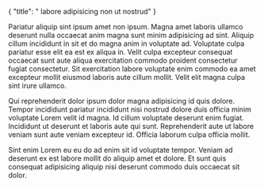 {
  "title": " labore adipisicing non ut nostrud"
}

Pariatur aliquip sint ipsum amet non ipsum. Magna amet laboris ullamco deserunt nulla occaecat anim magna sunt minim adipisicing ad sint. Aliquip cillum incididunt in sit et do magna anim in voluptate ad. Voluptate culpa pariatur esse elit ea est ex aliqua in. Velit culpa excepteur consequat occaecat sunt aute aliqua exercitation commodo proident consectetur fugiat consectetur. Sit exercitation labore voluptate enim commodo ea amet excepteur mollit eiusmod laboris aute cillum mollit. Velit elit magna culpa sint irure ullamco.

Qui reprehenderit dolor ipsum dolor magna adipisicing id quis dolore. Tempor incididunt pariatur incididunt nisi nostrud dolore duis officia minim voluptate Lorem velit id magna. Id cillum voluptate deserunt enim fugiat. Incididunt ut deserunt et laboris aute qui sunt. Reprehenderit aute ut labore veniam sunt aute veniam excepteur id. Officia laborum culpa officia mollit.

Sint enim Lorem eu eu do ad enim sit id voluptate tempor. Veniam ad deserunt ex est labore mollit do aliquip amet et dolore. Et sunt quis consequat adipisicing aliquip nisi deserunt commodo duis occaecat sit dolor.
